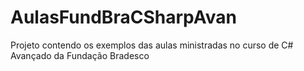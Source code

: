 # AulasFundBraCSharpAvan

Projeto contendo os exemplos das aulas ministradas no curso de C# Avançado da Fundação Bradesco